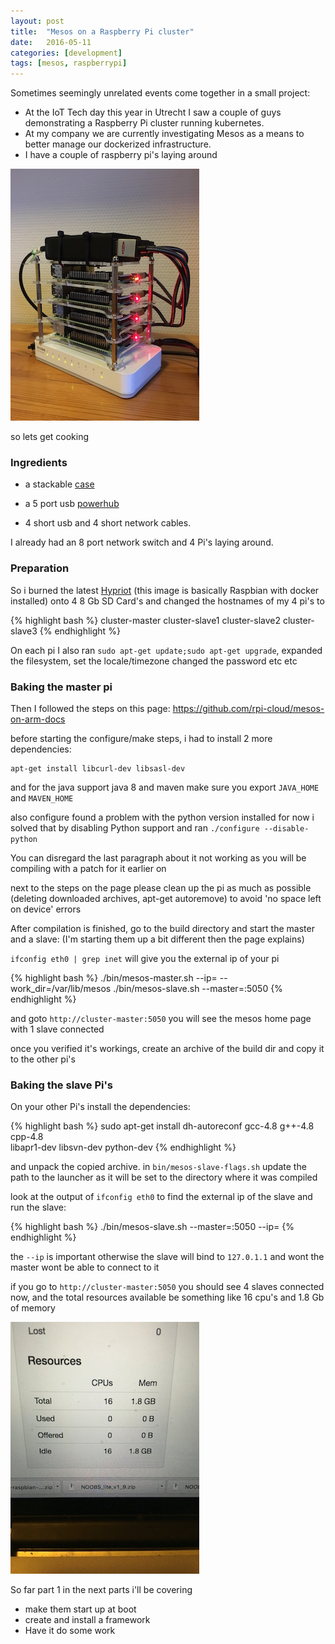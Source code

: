 ```yaml
---
layout: post
title:  "Mesos on a Raspberry Pi cluster"
date:   2016-05-11
categories: [development]
tags: [mesos, raspberrypi]
---
```

Sometimes seemingly unrelated events come together in a small project:

 - At the IoT Tech day this year in Utrecht I saw a couple of guys demonstrating a Raspberry Pi cluster running kubernetes. 
 - At my company we are currently investigating Mesos as a means to better manage our dockerized infrastructure.
 - I have a couple of raspberry pi's laying around

![](/assets/Slack-for-iOS-Upload-1.jpg)

so lets get cooking

### Ingredients

 * a stackable [case](https://nl.aliexpress.com/item/Raspberry-Pi-Acryl-Case-1-5-Lagen-Stapelbaar-Hond-Bone-Box-Clear-Behuizing-Past-Raspberry-Pi/32980006024.html)

 * a 5 port usb [powerhub](http://www.ianker.com/product/A2123122)
 * 4 short usb and 4 short network cables.

I already had an 8 port network switch and 4 Pi's laying around.

### Preparation
So i burned the latest [Hypriot](http://blog.hypriot.com/) (this image is basically Raspbian with docker installed) onto 4 8 Gb SD Card's
and changed the hostnames of my 4 pi's to 

{% highlight bash %}
cluster-master
cluster-slave1
cluster-slave2
cluster-slave3
{% endhighlight %}

On each pi I also ran `sudo apt-get update;sudo apt-get upgrade`, expanded the filesystem, set the locale/timezone changed the password etc etc  

### Baking the master pi
Then I followed the steps on this page:
https://github.com/rpi-cloud/mesos-on-arm-docs

before starting the configure/make steps, i had to install 2 more dependencies:
```
apt-get install libcurl-dev libsasl-dev
```
and for the java support java 8 and maven
make sure you export `JAVA_HOME` and `MAVEN_HOME`

also configure found a problem with the python version installed for now i solved that by disabling Python support and ran `./configure --disable-python`

You can disregard the last paragraph about it not working as you will be compiling with a patch for it earlier on

next to the steps on the page please clean up the pi as much as possible (deleting downloaded archives, apt-get autoremove) to avoid 'no space left on device' errors 

After compilation is finished, go to the build directory and start the master and a slave: (I'm starting them up a bit different then the page explains)

`ifconfig eth0 | grep inet` will give you the external ip of your pi


{% highlight bash %}
./bin/mesos-master.sh --ip=<external-ip> --work_dir=/var/lib/mesos
./bin/mesos-slave.sh --master=<external-ip>:5050
{% endhighlight %}

and goto `http://cluster-master:5050` you will see the mesos home page with 1 slave connected

once you verified it's workings, create an archive of the build dir and copy it to the other pi's 

### Baking the slave Pi's

On your other Pi's install the dependencies:

{% highlight bash %}
sudo apt-get install dh-autoreconf gcc-4.8 g++-4.8 cpp-4.8 \
  libapr1-dev libsvn-dev python-dev
{% endhighlight %}

and unpack the copied archive.
in `bin/mesos-slave-flags.sh` update the path to the launcher as it will be set to the directory where it was compiled

look at the output of `ifconfig eth0` to find the external ip of the slave and run the slave:

{% highlight bash %}
./bin/mesos-slave.sh --master=<external-ip-of-master>:5050 --ip=<external-ip-of-slave>
{% endhighlight %}

the `--ip` is important otherwise the slave will bind to `127.0.1.1` and wont the master wont be able to connect to it

if you go to `http://cluster-master:5050` you should see 4 slaves connected now, and the total resources available be something like 16 cpu's and 1.8 Gb of memory

![](/assets/Slack-for-iOS-Upload-2.jpg)

So far part 1 in the next parts i'll be covering

* make them start up at boot
* create and install a framework
* Have it do some work